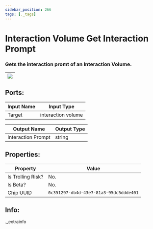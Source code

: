 ```yaml
---
sidebar_position: 266
tags: [._tags]
---
```


# Interaction Volume Get Interaction Prompt


### Gets the interaction promt of an Interaction Volume.

| ![](https://images-ext-2.discordapp.net/external/MPmIaQzlEPmgGWlgi-WxBBXt0Bjv_zWPkg1y1f_sy3s/https/www.recroomcircuits.com/image/circuit/absolute-value?width=206&height=108) |
|-----|

## Ports:

| Input Name | Input Type |
|-----------|-----------|
| Target | interaction volume |

| Output Name | Output Type |
|-----------|-----------|
| Interaction Prompt | string |

## Properties:

| Property  | Value |
|-------------------|-----------|
| Is Trolling Risk? | No. |
| Is Beta? | No. |
| Chip UUID | `0c351297-db4d-43e7-81a3-95dc5ddde401` |

## Info:
._extrainfo